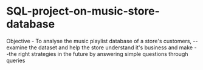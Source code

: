 # SQL-project-on-music-store-database
Objective - To analyse the music playlist database of a store's customers, --examine the dataset and help the store understand it's business and make --the right strategies in the future by answering simple questions through queries

